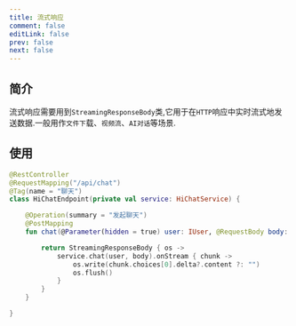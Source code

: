 ```yaml
---
title: 流式响应
comment: false
editLink: false
prev: false
next: false
---
```


## 简介

流式响应需要用到`StreamingResponseBody`类,它用于在`HTTP`响应中实时流式地发送数据.一般用作`文件下`载、`视频流`、`AI对话`等场景.

## 使用

```kotlin
@RestController
@RequestMapping("/api/chat")
@Tag(name = "聊天")
class HiChatEndpoint(private val service: HiChatService) {

    @Operation(summary = "发起聊天")
    @PostMapping
    fun chat(@Parameter(hidden = true) user: IUser, @RequestBody body: ChatRequestBody): StreamingResponseBody {

        return StreamingResponseBody { os ->
            service.chat(user, body).onStream { chunk ->
                os.write(chunk.choices[0].delta?.content ?: "")
                os.flush()
            }
        }
    }

}
```
